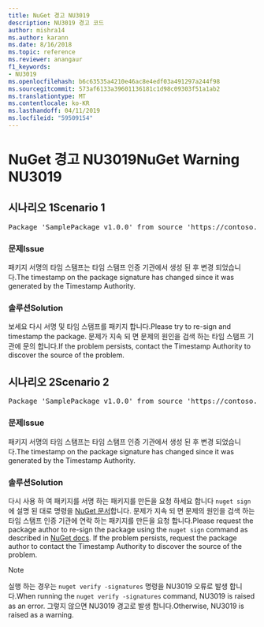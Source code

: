 ```yaml
---
title: NuGet 경고 NU3019
description: NU3019 경고 코드
author: mishra14
ms.author: karann
ms.date: 8/16/2018
ms.topic: reference
ms.reviewer: anangaur
f1_keywords:
- NU3019
ms.openlocfilehash: b6c63535a4210e46ac8e4edf03a491297a244f98
ms.sourcegitcommit: 573af6133a39601136181c1d98c09303f51a1ab2
ms.translationtype: MT
ms.contentlocale: ko-KR
ms.lasthandoff: 04/11/2019
ms.locfileid: "59509154"
---
```

# <a name="nuget-warning-nu3019"></a><span data-ttu-id="aa40e-103">NuGet 경고 NU3019</span><span class="sxs-lookup"><span data-stu-id="aa40e-103">NuGet Warning NU3019</span></span>

## <a name="scenario-1"></a><span data-ttu-id="aa40e-104">시나리오 1</span><span class="sxs-lookup"><span data-stu-id="aa40e-104">Scenario 1</span></span>

<pre>Package 'SamplePackage v1.0.0' from source 'https://contoso.com/index.json': The timestamp integrity check failed.</pre>

### <a name="issue"></a><span data-ttu-id="aa40e-105">문제</span><span class="sxs-lookup"><span data-stu-id="aa40e-105">Issue</span></span>

<span data-ttu-id="aa40e-106">패키지 서명의 타임 스탬프는 타임 스탬프 인증 기관에서 생성 된 후 변경 되었습니다.</span><span class="sxs-lookup"><span data-stu-id="aa40e-106">The timestamp on the package signature has changed since it was generated by the Timestamp Authority.</span></span>


### <a name="solution"></a><span data-ttu-id="aa40e-107">솔루션</span><span class="sxs-lookup"><span data-stu-id="aa40e-107">Solution</span></span>

<span data-ttu-id="aa40e-108">보세요 다시 서명 및 타임 스탬프를 패키지 합니다.</span><span class="sxs-lookup"><span data-stu-id="aa40e-108">Please try to re-sign and timestamp the package.</span></span> <span data-ttu-id="aa40e-109">문제가 지속 되 면 문제의 원인을 검색 하는 타임 스탬프 기관에 문의 합니다.</span><span class="sxs-lookup"><span data-stu-id="aa40e-109">If the problem persists, contact the Timestamp Authority to discover the source of the problem.</span></span>



## <a name="scenario-2"></a><span data-ttu-id="aa40e-110">시나리오 2</span><span class="sxs-lookup"><span data-stu-id="aa40e-110">Scenario 2</span></span>

<pre>Package 'SamplePackage v1.0.0' from source 'https://contoso.com/index.json': The primary signature's timestamp integrity check failed.</pre>

### <a name="issue"></a><span data-ttu-id="aa40e-111">문제</span><span class="sxs-lookup"><span data-stu-id="aa40e-111">Issue</span></span>

<span data-ttu-id="aa40e-112">패키지 서명의 타임 스탬프는 타임 스탬프 인증 기관에서 생성 된 후 변경 되었습니다.</span><span class="sxs-lookup"><span data-stu-id="aa40e-112">The timestamp on the package signature has changed since it was generated by the Timestamp Authority.</span></span>


### <a name="solution"></a><span data-ttu-id="aa40e-113">솔루션</span><span class="sxs-lookup"><span data-stu-id="aa40e-113">Solution</span></span>

<span data-ttu-id="aa40e-114">다시 사용 하 여 패키지를 서명 하는 패키지를 만든을 요청 하세요 합니다 `nuget sign` 에 설명 된 대로 명령을 [NuGet 문서](https://docs.microsoft.com/en-us/nuget/create-packages/sign-a-package)합니다. 문제가 지속 되 면 문제의 원인을 검색 하는 타임 스탬프 인증 기관에 연락 하는 패키지를 만든을 요청 합니다.</span><span class="sxs-lookup"><span data-stu-id="aa40e-114">Please request the package author to re-sign the package using the `nuget sign` command as described in [NuGet docs](https://docs.microsoft.com/en-us/nuget/create-packages/sign-a-package). If the problem persists, request the package author to contact the Timestamp Authority to discover the source of the problem.</span></span>


> [!Note]
> <span data-ttu-id="aa40e-115">실행 하는 경우는 `nuget verify -signatures` 명령을 NU3019 오류로 발생 합니다.</span><span class="sxs-lookup"><span data-stu-id="aa40e-115">When running the `nuget verify -signatures` command, NU3019 is raised as an error.</span></span> <span data-ttu-id="aa40e-116">그렇지 않으면 NU3019 경고로 발생 합니다.</span><span class="sxs-lookup"><span data-stu-id="aa40e-116">Otherwise, NU3019 is raised as a warning.</span></span>
